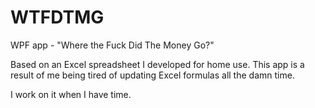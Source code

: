 WTFDTMG
=======

WPF app - "Where the Fuck Did The Money Go?"

Based on an Excel spreadsheet I developed for home use. This app is a result of me being tired of updating Excel formulas
all the damn time.

I work on it when I have time.